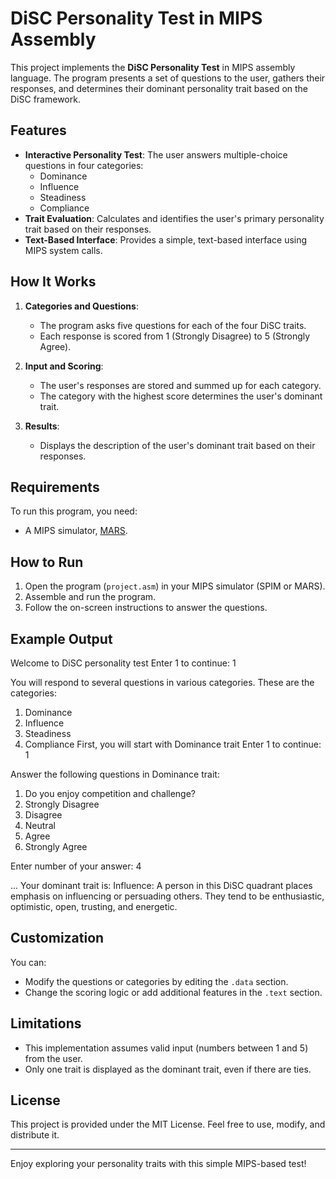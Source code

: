 # DiSC Personality Test in MIPS Assembly

This project implements the **DiSC Personality Test** in MIPS assembly language. The program presents a set of questions to the user, gathers their responses, and determines their dominant personality trait based on the DiSC framework.

## Features

- **Interactive Personality Test**: The user answers multiple-choice questions in four categories:
  - Dominance
  - Influence
  - Steadiness
  - Compliance
- **Trait Evaluation**: Calculates and identifies the user's primary personality trait based on their responses.
- **Text-Based Interface**: Provides a simple, text-based interface using MIPS system calls.

## How It Works

1. **Categories and Questions**:
   - The program asks five questions for each of the four DiSC traits.
   - Each response is scored from 1 (Strongly Disagree) to 5 (Strongly Agree).

2. **Input and Scoring**:
   - The user's responses are stored and summed up for each category.
   - The category with the highest score determines the user's dominant trait.

3. **Results**:
   - Displays the description of the user's dominant trait based on their responses.

## Requirements

To run this program, you need:
- A MIPS simulator, [MARS](http://courses.missouristate.edu/KenVollmar/MARS/).

## How to Run

1. Open the program (`project.asm`) in your MIPS simulator (SPIM or MARS).
2. Assemble and run the program.
3. Follow the on-screen instructions to answer the questions.

## Example Output

Welcome to DiSC personality test Enter 1 to continue: 1

You will respond to several questions in various categories. These are the categories:

 1. Dominance
 2. Influence
 3. Steadiness
 4. Compliance
First, you will start with Dominance trait Enter 1 to continue: 1

Answer the following questions in Dominance trait:

 1. Do you enjoy competition and challenge?
  1. Strongly Disagree 
  2. Disagree
  3. Neutral
  4. Agree
  5. Strongly Agree

Enter number of your answer: 4

... Your dominant trait is: Influence: A person in this DiSC quadrant places emphasis on influencing or persuading others. They tend to be enthusiastic, optimistic, open, trusting, and energetic.


## Customization

You can:
- Modify the questions or categories by editing the `.data` section.
- Change the scoring logic or add additional features in the `.text` section.

## Limitations

- This implementation assumes valid input (numbers between 1 and 5) from the user.
- Only one trait is displayed as the dominant trait, even if there are ties.

## License

This project is provided under the MIT License. Feel free to use, modify, and distribute it.

---

Enjoy exploring your personality traits with this simple MIPS-based test!
